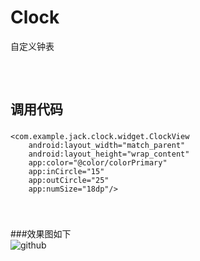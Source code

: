 # Clock
自定义钟表<h2/><br/>

调用代码
###
    <com.example.jack.clock.widget.ClockView
        android:layout_width="match_parent"
        android:layout_height="wrap_content"
        app:color="@color/colorPrimary"
        app:inCircle="15"
        app:outCircle="25"
        app:numSize="18dp"/>
###        
<br/>

###效果图如下<br/>
![github](https://github.com/jack921/Clock/blob/master/time.gif "qqfmshow")
